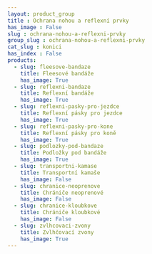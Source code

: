 ```yaml
---
layout: product_group
title : Ochrana nohou a reflexní prvky
has_image : False
slug : ochrana-nohou-a-reflexni-prvky
group_slug : ochrana-nohou-a-reflexni-prvky
cat_slug : konici
has_index : False
products:
  - slug: fleesove-bandaze
    title: Fleesové bandáže
    has_image: True
  - slug: reflexni-bandaze
    title: Reflexní bandáže
    has_image: True
  - slug: reflexni-pasky-pro-jezdce
    title: Reflexní pásky pro jezdce
    has_image: True
  - slug: reflexni-pasky-pro-kone
    title: Reflexní pásky pro koně
    has_image: True
  - slug: podlozky-pod-bandaze
    title: Podložky pod bandáže
    has_image: True
  - slug: transportni-kamase
    title: Transportní kamaše
    has_image: False
  - slug: chranice-neoprenove
    title: Chrániče neoprenové
    has_image: False
  - slug: chranice-kloubkove
    title: Chrániče kloubkové
    has_image: False
  - slug: zvlhcovaci-zvony
    title: Zvlhčovací zvony
    has_image: True
---
```


